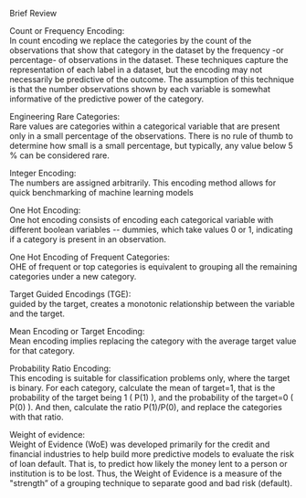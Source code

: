 Brief Review


Count or Frequency Encoding: <br>
In count encoding we replace the categories by the count of the observations that show that category in the dataset by the frequency -or percentage- of observations in the dataset. These techniques capture the representation of each label in a dataset, but the encoding may not necessarily be predictive of the outcome. The assumption of this technique is that the number observations shown by each variable is somewhat informative of the predictive power of the category.

Engineering Rare Categories: <br>
Rare values are categories within a categorical variable that are present only in a small percentage of the observations. There is no rule of thumb to determine how small is a small percentage, but typically, any value below 5 % can be considered rare.

Integer Encoding: <br>
The numbers are assigned arbitrarily. This encoding method allows for quick benchmarking of machine learning models

One Hot Encoding: <br>
One hot encoding consists of encoding each categorical variable with different boolean variables -- dummies, which take values 0 or 1, indicating if a category is present in an observation.

One Hot Encoding of Frequent Categories: <br>
OHE of frequent or top categories is equivalent to grouping all the remaining categories under a new category.

Target Guided Encodings (TGE): <br>
guided by the target,
creates a monotonic relationship between the variable and the target.

Mean Encoding or Target Encoding: <br>
Mean encoding implies replacing the category with the average target value for that category.

Probability Ratio Encoding: <br>
This encoding is suitable for classification problems only, where the target is binary.
For each category, calculate the mean of target=1, that is the probability of the target being 1 ( P(1) ), and the probability of the target=0 ( P(0) ). And then, calculate the ratio P(1)/P(0), and replace the categories with that ratio.

Weight of evidence: <br>
Weight of Evidence (WoE) was developed primarily for the credit and financial industries to help build more predictive models to evaluate the risk of loan default. That is, to predict how likely the money lent to a person or institution is to be lost. Thus, the Weight of Evidence is a measure of the "strength” of a grouping technique to separate good and bad risk (default).
